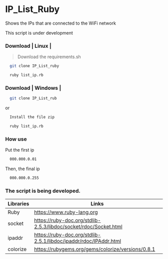 # IP_List_Ruby

Shows the IPs that are connected to the WiFi network

This script is under development

### Download | Linux |

> Download the requirements.sh

```sh
  git clone IP_List_ruby
```

```sh
  ruby list_ip.rb
```

### Download | Windows |

```sh
  git clone IP_List_rub
```
or 

```sh
  Install the file zip
```

```sh
  ruby list_ip.rb
```
### How use 

Put the first ip

```sh
  000.000.0.01
```

Then, the final ip

```sh
  000.000.0.255
```

### The script is being developed.

| Libraries |  Links |
| ------ | ------ |
| Ruby | https://www.ruby-lang.org
| socket| https://ruby-doc.org/stdlib-2.5.3/libdoc/socket/rdoc/Socket.html
| ipaddr | https://ruby-doc.org/stdlib-2.5.1/libdoc/ipaddr/rdoc/IPAddr.html
| colorize | https://rubygems.org/gems/colorize/versions/0.8.1






